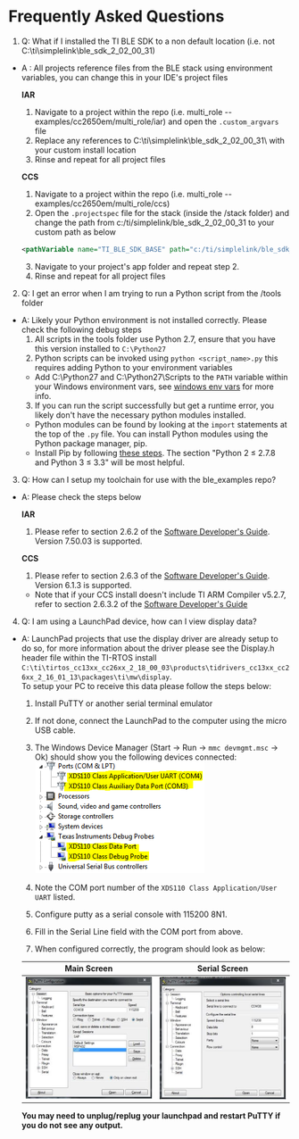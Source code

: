 Frequently Asked Questions
==========================

1. Q: What if I installed the TI BLE SDK to a non default location (i.e. not C:\ti\simplelink\ble\_sdk\_2\_02\_00\_31)
 - A : All projects reference files from the BLE stack using environment variables, you can change this in your IDE's project files

    **IAR**

    1. Navigate to a project within the repo (i.e. multi\_role -- examples/cc2650em/multi_role/iar) and open the `.custom_argvars` file
    2. Replace any references to C:\ti\simplelink\ble\_sdk\_2\_02\_00\_31\ with your custom install location
    3. Rinse and repeat for all project files

    **CCS**

    1. Navigate to a project within the repo (i.e. multi\_role -- examples/cc2650em/multi_role/ccs)
    2. Open the `.projectspec` file for the stack (inside the /stack folder) and change the path from c:/ti/simplelink/ble\_sdk\_2\_02\_00\_31 to your custom path as below
    ```xml
    <pathVariable name="TI_BLE_SDK_BASE" path="c:/ti/simplelink/ble_sdk_2_02_00_31" scope="project"></pathVariable>
    ```
    3. Navigate to your project's app folder and repeat step 2.
    4. Rinse and repeat for all project files

2. Q: I get an error when I am trying to run a Python script from the /tools folder
 - A: Likely your Python environment is not installed correctly. Please check the following debug steps
    1. All scripts in the tools folder use Python 2.7, ensure that you have this version installed to `C:\Python27`
    2. Python scripts can be invoked using `python <script_name>.py` this requires adding Python to your environment variables
      - Add C:\Python27 and C:\Python27\Scripts to the `PATH` variable within your Windows environment vars, see [windows env vars](https://www.java.com/en/download/help/path.xml) for more info.
    3. If you can run the script successfully but get a runtime error, you likely don't have the necessary python modules installed.
      - Python modules can be found by looking at the `import` statements at the top of the `.py` file. You can install Python modules using the Python package manager, pip.
      - Install Pip by following [these steps](http://stackoverflow.com/questions/4750806/how-do-i-install-pip-on-windows). The section "Python 2 ≤ 2.7.8 and Python 3 ≤ 3.3" will be most helpful.

3. Q: How can I setup my toolchain for use with the ble\_examples repo?
 - A: Please check the steps below

    **IAR**

    1. Please refer to section 2.6.2 of the [Software Developer's Guide](http://ti.com/lit/pdf/swru393). Version 7.50.03 is supported.

    **CCS**

    1. Please refer to section 2.6.3 of the [Software Developer's Guide](http://ti.com/lit/pdf/swru393). Version 6.1.3 is supported.
     - Note that if your CCS install doesn't include TI ARM Compiler v5.2.7, refer to section 2.6.3.2 of the [Software Developer's Guide](http://ti.com/lit/pdf/swru393)

4. Q: I am using a LaunchPad device, how can I view display data?
 - A: LaunchPad projects that use the display driver are already setup to do so, for more information about the driver please see the Display.h header file within the TI-RTOS install `C:\ti\tirtos_cc13xx_cc26xx_2_18_00_03\products\tidrivers_cc13xx_cc26xx_2_16_01_13\packages\ti\mw\display`. <br> To setup your PC to receive this data please follow the steps below:

    1. Install PuTTY or another serial terminal emulator
    2. If not done, connect the LaunchPad to the computer using the micro USB cable.
    3. The Windows Device Manager (Start &rarr; Run &rarr; `mmc devmgmt.msc` &rarr; Ok) should show you the following devices connected:
       ![Device Manager](doc_resources/dev_mgr_xds110.PNG)

    4. Note the COM port number of the `XDS110 Class Application/User UART` listed.
    5. Configure putty as a serial console with 115200 8N1.
    6. Fill in the Serial Line field with the COM port from above.
    7. When configured correctly, the program should look as below:


    | Main Screen                                      | Serial Screen                                        |
    |:-----------------------------------------------:|:----------------------------------------------------:|
    |  ![Putty Main](doc_resources/putty_main_scrn.png)  |   ![Putty serial](doc_resources/putty_serial_scrn.png) |


    **You may need to unplug/replug your launchpad and restart PuTTY if you do not see any output.**



